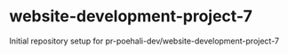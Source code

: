 # website-development-project-7

Initial repository setup for pr-poehali-dev/website-development-project-7